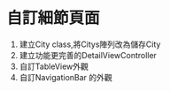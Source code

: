 # 自訂細節頁面
1. 建立City class,將Citys陣列改為儲存City
2. 建立功能更完善的DetailViewController
3. 自訂TableView外觀
4. 自訂NavigationBar 的外觀
